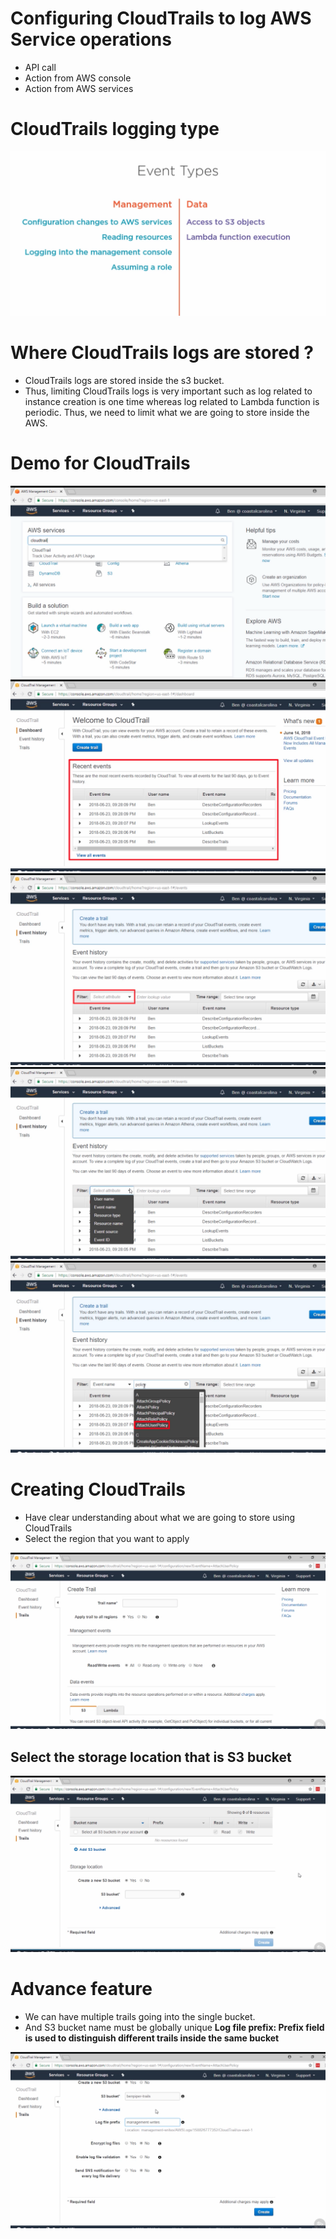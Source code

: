 # Configuring CloudTrails to log AWS Service operations #
- API call
- Action from AWS console
- Action from AWS services

# CloudTrails logging type #
<img src="img/img1.png"/>

# Where CloudTrails logs are stored ? #
- CloudTrails logs are stored inside the s3 bucket.
- Thus, limiting CloudTrails logs is very important such as log related to instance creation is one time whereas log related to Lambda function is periodic. Thus, we need to limit what we are going to store inside the AWS.

# Demo for CloudTrails #
<img src="img/img2.png"/>
<img src="img/img3.png"/>
<img src="img/img4.png"/>
<img src="img/img5.png"/>
<img src="img/img6.png"/>

# Creating CloudTrails #
- Have clear understanding about what we are going to store using CloudTrails
- Select the region that you want to apply
<img src="img/img7.png"/>

##  Select the storage location that is S3 bucket ##
<img src="img/img8.png"/>

# Advance feature #
- We can have multiple trails going into the single bucket.
- And S3 bucket name must be globally unique
<b> Log file prefix: Prefix field is used to distinguish different trails inside the same bucket</b> 
<img src="img/img9.png"/>
